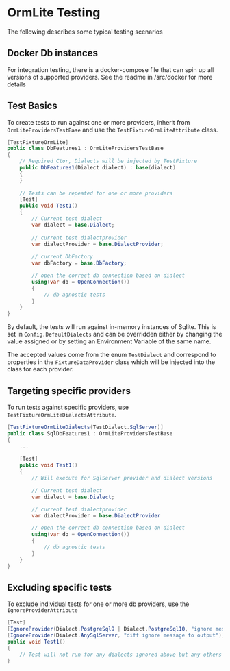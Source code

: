 # OrmLite Testing

The following describes some typical testing scenarios

## Docker Db instances

For integration testing, there is a docker-compose file that can spin up all versions of supported providers. See the readme in /src/docker for more details

## Test Basics

To create tests to run against one or more providers, inherit from `OrmLiteProvidersTestBase` 
and use the `TestFixtureOrmLiteAttribute` class.

```csharp
[TestFixtureOrmLite]
public class DbFeatures1 : OrmLiteProvidersTestBase 
{
    // Required Ctor, Dialects will be injected by TestFixture
    public DbFeatures1(Dialect dialect) : base(dialect)
    {
    }
    
    // Tests can be repeated for one or more providers
    [Test]
    public void Test1() 
    {
        // Current test dialect
        var dialect = base.Dialect;
    
        // current test dialectprovider
        var dialectProvider = base.DialectProvider;
        
        // current DbFactory
        var dbFactory = base.DbFactory;

        // open the correct db connection based on dialect 
        using(var db = OpenConnection())
        {
            // db agnostic tests
        }
    }
}
```

By default, the tests will run against in-memory instances of Sqlite.
This is set in `Config.DefaultDialects` and can be overridden either by changing
the value assigned or by setting an Environment Variable of the same name.

The accepted values come from the enum `TestDialect` and correspond to properties 
in the `FixtureDataProvider` class which will be injected into the class for each provider.

## Targeting specific providers

To run tests against specific providers, use `TestFixtureOrmLiteDialectsAttribute`.

```csharp
[TestFixtureOrmLiteDialects(TestDialect.SqlServer)]
public class SqlDbFeatures1 : OrmLiteProvidersTestBase 
{
    ...
    
    [Test]
    public void Test1() 
    {
        // Will execute for SqlServer provider and dialect versions

        // Current test dialect
        var dialect = base.Dialect;

        // current test dialectprovider
        var dialectProvider = base.DialectProvider

        // open the correct db connection based on dialect 
        using(var db = OpenConnection())
        {
            // db agnostic tests
        }
    }
}
```

## Excluding specific tests 

To exclude individual tests for one or more db providers, use the `IgnoreProviderAttribute`

```csharp
[Test]
[IgnoreProvider(Dialect.PostgreSql9 | Dialect.PostgreSql10, "ignore message to output")]
[IgnoreProvider(Dialect.AnySqlServer, "diff ignore message to output")]
public void Test1()
{
    // Test will not run for any dialects ignored above but any others 
}
``` 
